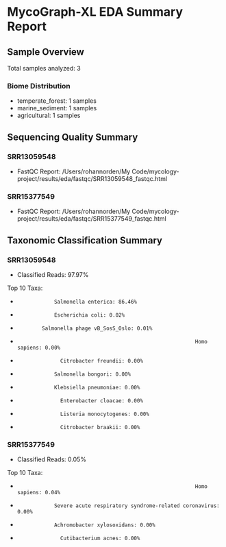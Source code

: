 # MycoGraph-XL EDA Summary Report

## Sample Overview
Total samples analyzed: 3

### Biome Distribution
- temperate_forest: 1 samples
- marine_sediment: 1 samples
- agricultural: 1 samples

## Sequencing Quality Summary

### SRR13059548
- FastQC Report: /Users/rohannorden/My Code/mycology-project/results/eda/fastqc/SRR13059548_fastqc.html

### SRR15377549
- FastQC Report: /Users/rohannorden/My Code/mycology-project/results/eda/fastqc/SRR15377549_fastqc.html

## Taxonomic Classification Summary

### SRR13059548
- Classified Reads: 97.97%

Top 10 Taxa:
-                 Salmonella enterica: 86.46%
-                 Escherichia coli: 0.02%
-             Salmonella phage vB_SosS_Oslo: 0.01%
-                                                               Homo sapiens: 0.00%
-                   Citrobacter freundii: 0.00%
-                 Salmonella bongori: 0.00%
-                 Klebsiella pneumoniae: 0.00%
-                   Enterobacter cloacae: 0.00%
-                   Listeria monocytogenes: 0.00%
-                   Citrobacter braakii: 0.00%

### SRR15377549
- Classified Reads: 0.05%

Top 10 Taxa:
-                                                               Homo sapiens: 0.04%
-                 Severe acute respiratory syndrome-related coronavirus: 0.00%
-                 Achromobacter xylosoxidans: 0.00%
-                   Cutibacterium acnes: 0.00%